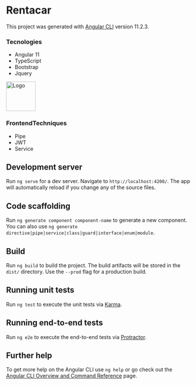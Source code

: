 # Rentacar

This project was generated with [Angular CLI](https://github.com/angular/angular-cli) version 11.2.3.

### Tecnologies
- Angular 11
- TypeScript
- Bootstrap
- Jquery

<img src="https://github.com/fatihsahin3/RentACarFrontEnd/blob/master/images/angular.JPG" alt="Logo" width="80" height="80">
   
### FrontendTechniques
- Pipe
- JWT
- Service

## Development server

Run `ng serve` for a dev server. Navigate to `http://localhost:4200/`. The app will automatically reload if you change any of the source files.

## Code scaffolding

Run `ng generate component component-name` to generate a new component. You can also use `ng generate directive|pipe|service|class|guard|interface|enum|module`.

## Build

Run `ng build` to build the project. The build artifacts will be stored in the `dist/` directory. Use the `--prod` flag for a production build.

## Running unit tests

Run `ng test` to execute the unit tests via [Karma](https://karma-runner.github.io).

## Running end-to-end tests

Run `ng e2e` to execute the end-to-end tests via [Protractor](http://www.protractortest.org/).

## Further help

To get more help on the Angular CLI use `ng help` or go check out the [Angular CLI Overview and Command Reference](https://angular.io/cli) page.
